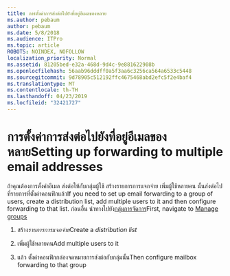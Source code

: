 ```yaml
---
title: การตั้งค่าการส่งต่อไปยังที่อยู่อีเมลของหลาย
ms.author: pebaum
author: pebaum
ms.date: 5/8/2018
ms.audience: ITPro
ms.topic: article
ROBOTS: NOINDEX, NOFOLLOW
localization_priority: Normal
ms.assetid: 81205bed-e32a-468d-9d4c-9e881622908b
ms.openlocfilehash: 56aab96dddff0a5f3aa6c3256ca564a6533c5448
ms.sourcegitcommit: 9d78905c512192ffc4675468abd2efc5f2e4baf4
ms.translationtype: MT
ms.contentlocale: th-TH
ms.lasthandoff: 04/23/2019
ms.locfileid: "32421727"
---
```

# <a name="setting-up-forwarding-to-multiple-email-addresses"></a><span data-ttu-id="83c55-102">การตั้งค่าการส่งต่อไปยังที่อยู่อีเมลของหลาย</span><span class="sxs-lookup"><span data-stu-id="83c55-102">Setting up forwarding to multiple email addresses</span></span>

<span data-ttu-id="83c55-103">ถ้าคุณต้องการตั้งค่าอีเมล ส่งต่อให้กับกลุ่มผู้ใช้ สร้างรายการการแจกจ่าย เพิ่มผู้ใช้หลายคน นั้นส่งต่อไปที่รายการที่ตั้งค่าคอนฟิกแล้ว</span><span class="sxs-lookup"><span data-stu-id="83c55-103">If you need to set up email forwarding to a group of users, create a distribution list, add multiple users to it and then configure forwarding to that list.</span></span> <span data-ttu-id="83c55-104">ก่อนอื่น นำทางไปยัง[กลุ่มการจัดการ](https://portal.office.com/adminportal/home#/groups)</span><span class="sxs-lookup"><span data-stu-id="83c55-104">First, navigate to [Manage groups](https://portal.office.com/adminportal/home#/groups)</span></span>
  
1. <span data-ttu-id="83c55-105">สร้าง*รายการการแจกจ่าย*</span><span class="sxs-lookup"><span data-stu-id="83c55-105">Create a  *distribution list*</span></span> 
    
2. <span data-ttu-id="83c55-106">เพิ่มผู้ใช้หลายคน</span><span class="sxs-lookup"><span data-stu-id="83c55-106">Add multiple users to it</span></span>
    
3. <span data-ttu-id="83c55-107">แล้ว ตั้งค่าคอนฟิกกล่องจดหมายการส่งต่อกับกลุ่มนั้น</span><span class="sxs-lookup"><span data-stu-id="83c55-107">Then configure mailbox forwarding to that group</span></span>
    


